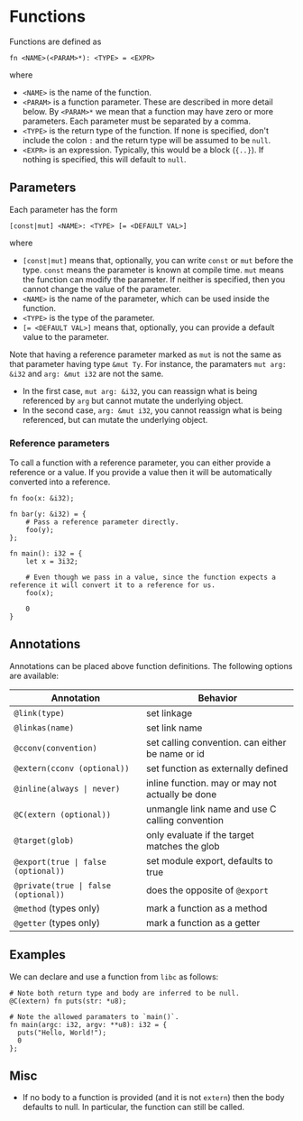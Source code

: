 # Functions

Functions are defined as
```
fn <NAME>(<PARAM>*): <TYPE> = <EXPR>
```
where
- `<NAME>` is the name of the function.
- `<PARAM>` is a function parameter. These are described in more detail below. By `<PARAM>*` we mean that a function may have zero or more parameters. Each parameter must be separated by a comma.
- `<TYPE>` is the return type of the function. If none is specified, don't include the colon `:` and the return type will be assumed to be `null`.
- `<EXPR>` is an expression. Typically, this would be a block (`{..}`). If nothing is specified, this will default to `null`.

## Parameters 

Each parameter has the form 
```
[const|mut] <NAME>: <TYPE> [= <DEFAULT VAL>]
```
where 
- `[const|mut]` means that, optionally, you can write `const` or `mut` before the type. `const` means the parameter is known at compile time. `mut` means the function can modify the parameter. If neither is specified, then you cannot change the value of the parameter.
- `<NAME>` is the name of the parameter, which can be used inside the function.
- `<TYPE>` is the type of the parameter.
- `[= <DEFAULT VAL>]` means that, optionally, you can provide a default value to the parameter. 

Note that having a reference parameter marked as `mut` is not the same as that parameter having type `&mut Ty`. For instance, the paramaters `mut arg: &i32` and `arg: &mut i32` are not the same.
- In the first case, `mut arg: &i32`, you can reassign what is being referenced by `arg` but cannot mutate the underlying object.
- In the second case, `arg: &mut i32`, you cannot reassign what is being referenced, but can mutate the underlying object.

### Reference parameters 

To call a function with a reference parameter, you can either provide a reference or a value. If you provide a value then it will be automatically converted into a reference. 

```
fn foo(x: &i32);

fn bar(y: &i32) = {
    # Pass a reference parameter directly.
    foo(y);
};

fn main(): i32 = {
    let x = 3i32;

    # Even though we pass in a value, since the function expects a reference it will convert it to a reference for us.
    foo(x);

    0
}
```

## Annotations

Annotations can be placed above function definitions. The following options are available:

| Annotation                          | Behavior                                         |
| ----------------------------------- | ------------------------------------------------ |
| `@link(type)`                       | set linkage                                      |
| `@linkas(name)`                     | set link name                                    |
| `@cconv(convention)`                | set calling convention. can either be name or id |
| `@extern(cconv (optional))`         | set function as externally defined               |
| <code>@inline(always &#x7c; never)</code>          | inline function. may or may not actually be done |
| `@C(extern (optional))`             | unmangle link name and use C calling convention  |
| `@target(glob)`                     | only evaluate if the target matches the glob     |
| <code>@export(true &#x7c; false (optional))</code> | set module export, defaults to true              |
| <code>@private(true &#x7c; false (optional))</code> | does the opposite of `@export`                   |
| `@method` (types only)              | mark a function as a method                      |
| `@getter` (types only)              | mark a function as a getter                      |

## Examples

We can declare and use a function from `libc` as follows:
```
# Note both return type and body are inferred to be null.
@C(extern) fn puts(str: *u8); 

# Note the allowed paramaters to `main()`.
fn main(argc: i32, argv: **u8): i32 = {
  puts("Hello, World!");
  0
};
```

## Misc

- If no body to a function is provided (and it is not `extern`) then the body defaults to null. In particular, the function can still be called.

